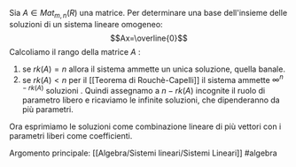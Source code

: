 Sia $A\in Mat_{m,n}(R)$ una matrice. 
Per determinare una base dell'insieme delle soluzioni di un sistema lineare omogeneo:$$Ax=\overline{0}$$
Calcoliamo il rango della matrice $A$ :
1) se $rk(A)=n$ allora il sistema ammette un unica soluzione, quella banale.
2) se $rk(A)< n$ per il [[Teorema di Rouchè-Capelli]] il sistema ammette $\infty^{n-rk(A)}$ soluzioni . Quindi assegnamo a $n-rk(A)$ incognite il ruolo di parametro libero e ricaviamo le infinite soluzioni, che dipenderanno da più parametri.

Ora esprimiamo le soluzioni come combinazione lineare di più vettori con i parametri liberi come coefficienti.

Argomento principale: [[Algebra/Sistemi lineari/Sistemi Lineari]]
#algebra 